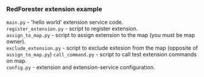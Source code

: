 ### RedForester extension example

`main.py` - 'hello world' extension service code.  
`register_extension.py` - script to register extension.  
`assign_to_map.py` - script to assign extension to the map (you must be map owner).  
`exclude_extension.py` - script to exclude extesion from the map (opposite of `assign_to_map.py`)
`call_command.py` - script to call test extension commands on map.  
`config.py` - extension and extension-service configuration.  
